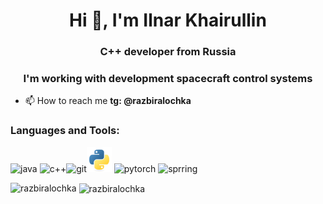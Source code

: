 <h1 align="center">Hi 👋, I'm Ilnar Khairullin</h1>
<h3 align="center">C++ developer from Russia</h3>
<h3 align="center">I'm working with development spacecraft control systems</h3>

- 📫 How to reach me **tg: @razbiralochka**

<h3 align="left">Languages and Tools:</h3>
<p align="left"> <img src="https://avatars.dzeninfra.ru/get-zen_doc/4422773/pub_63f72a05bf23ca462b067641_63f72aefcb11142e3f7ecb54/scale_1200" alt="java" width="40" height="40"/> 
<img src="https://orion42.net/wp-content/uploads/2019/06/clogo.png" alt="c++" width="40" height="40"/><img src="https://www.vectorlogo.zone/logos/git-scm/git-scm-icon.svg" alt="git" width="40" height="40"/><img src="https://raw.githubusercontent.com/devicons/devicon/master/icons/python/python-original.svg" alt="python" width="40" height="40"/>
<img src="https://upload.wikimedia.org/wikipedia/commons/thumb/1/10/PyTorch_logo_icon.svg/496px-PyTorch_logo_icon.svg.png?20200318225611" alt="pytorch" height="40"/>
<img src="https://seeklogo.com/images/S/spring-boot-logo-9D6125D4E7-seeklogo.com.png" alt="sprring" height="40"/>
<p><img align="left" src="https://github-readme-stats.vercel.app/api/top-langs?username=razbiralochka&show_icons=true&locale=en&layout=compact" alt="razbiralochka" /></p>

<p>&nbsp;<img align="center" src="https://github-readme-stats.vercel.app/api?username=razbiralochka&show_icons=true&locale=en" alt="razbiralochka" /></p>

